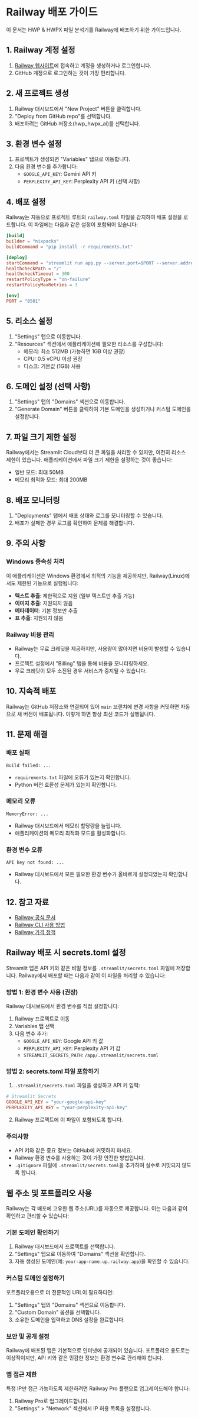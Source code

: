 # Railway 배포 가이드

이 문서는 HWP & HWPX 파일 분석기를 Railway에 배포하기 위한 가이드입니다.

## 1. Railway 계정 설정

1. [Railway 웹사이트](https://railway.app/)에 접속하고 계정을 생성하거나 로그인합니다.
2. GitHub 계정으로 로그인하는 것이 가장 편리합니다.

## 2. 새 프로젝트 생성

1. Railway 대시보드에서 "New Project" 버튼을 클릭합니다.
2. "Deploy from GitHub repo"를 선택합니다.
3. 배포하려는 GitHub 저장소(hwp_hwpx_ai)를 선택합니다.

## 3. 환경 변수 설정

1. 프로젝트가 생성되면 "Variables" 탭으로 이동합니다.
2. 다음 환경 변수를 추가합니다:
   - `GOOGLE_API_KEY`: Gemini API 키
   - `PERPLEXITY_API_KEY`: Perplexity API 키 (선택 사항)

## 4. 배포 설정

Railway는 자동으로 프로젝트 루트의 `railway.toml` 파일을 감지하여 배포 설정을 로드합니다. 이 파일에는 다음과 같은 설정이 포함되어 있습니다:

```toml
[build]
builder = "nixpacks"
buildCommand = "pip install -r requirements.txt"

[deploy]
startCommand = "streamlit run app.py --server.port=$PORT --server.address=0.0.0.0"
healthcheckPath = "/"
healthcheckTimeout = 300
restartPolicyType = "on-failure"
restartPolicyMaxRetries = 3

[env]
PORT = "8501"
```

## 5. 리소스 설정

1. "Settings" 탭으로 이동합니다.
2. "Resources" 섹션에서 애플리케이션에 필요한 리소스를 구성합니다:
   - 메모리: 최소 512MB (가능하면 1GB 이상 권장)
   - CPU: 0.5 vCPU 이상 권장
   - 디스크: 기본값 (1GB) 사용

## 6. 도메인 설정 (선택 사항)

1. "Settings" 탭의 "Domains" 섹션으로 이동합니다.
2. "Generate Domain" 버튼을 클릭하여 기본 도메인을 생성하거나 커스텀 도메인을 설정합니다.

## 7. 파일 크기 제한 설정

Railway에서는 Streamlit Cloud보다 더 큰 파일을 처리할 수 있지만, 여전히 리소스 제한이 있습니다. 애플리케이션에서 파일 크기 제한을 설정하는 것이 좋습니다:

- 일반 모드: 최대 50MB
- 메모리 최적화 모드: 최대 200MB

## 8. 배포 모니터링

1. "Deployments" 탭에서 배포 상태와 로그를 모니터링할 수 있습니다.
2. 배포가 실패한 경우 로그를 확인하여 문제를 해결합니다.

## 9. 주의 사항

### Windows 종속성 처리

이 애플리케이션은 Windows 환경에서 최적의 기능을 제공하지만, Railway(Linux)에서도 제한된 기능으로 실행됩니다:

- **텍스트 추출**: 제한적으로 지원 (일부 텍스트만 추출 가능)
- **이미지 추출**: 지원되지 않음
- **메타데이터**: 기본 정보만 추출
- **표 추출**: 지원되지 않음

### Railway 비용 관리

- Railway는 무료 크레딧을 제공하지만, 사용량이 많아지면 비용이 발생할 수 있습니다.
- 프로젝트 설정에서 "Billing" 탭을 통해 비용을 모니터링하세요.
- 무료 크레딧이 모두 소진된 경우 서비스가 중지될 수 있습니다.

## 10. 지속적 배포

Railway는 GitHub 저장소와 연결되어 있어 `main` 브랜치에 변경 사항을 커밋하면 자동으로 새 버전이 배포됩니다. 이렇게 하면 항상 최신 코드가 실행됩니다.

## 11. 문제 해결

### 배포 실패

```
Build failed: ...
```
- `requirements.txt` 파일에 오류가 있는지 확인합니다.
- Python 버전 호환성 문제가 있는지 확인합니다.

### 메모리 오류

```
MemoryError: ...
```
- Railway 대시보드에서 메모리 할당량을 늘립니다.
- 애플리케이션의 메모리 최적화 모드를 활성화합니다.

### 환경 변수 오류

```
API key not found: ...
```
- Railway 대시보드에서 모든 필요한 환경 변수가 올바르게 설정되었는지 확인합니다.

## 12. 참고 자료

- [Railway 공식 문서](https://docs.railway.app/)
- [Railway CLI 사용 방법](https://docs.railway.app/develop/cli)
- [Railway 가격 정책](https://docs.railway.app/reference/pricing)

## Railway 배포 시 secrets.toml 설정

Streamlit 앱은 API 키와 같은 비밀 정보를 `.streamlit/secrets.toml` 파일에 저장합니다. Railway에서 배포할 때는 다음과 같이 이 파일을 처리할 수 있습니다:

### 방법 1: 환경 변수 사용 (권장)

Railway 대시보드에서 환경 변수를 직접 설정합니다:

1. Railway 프로젝트로 이동
2. Variables 탭 선택
3. 다음 변수 추가:
   - `GOOGLE_API_KEY`: Google API 키 값
   - `PERPLEXITY_API_KEY`: Perplexity API 키 값
   - `STREAMLIT_SECRETS_PATH`: `/app/.streamlit/secrets.toml`

### 방법 2: secrets.toml 파일 포함하기

1. `.streamlit/secrets.toml` 파일을 생성하고 API 키 입력:
```toml
# Streamlit Secrets
GOOGLE_API_KEY = "your-google-api-key"
PERPLEXITY_API_KEY = "your-perplexity-api-key"
```

2. Railway 프로젝트에 이 파일이 포함되도록 합니다.

### 주의사항

* API 키와 같은 중요 정보는 GitHub에 커밋하지 마세요.
* Railway 환경 변수를 사용하는 것이 가장 안전한 방법입니다.
* `.gitignore` 파일에 `.streamlit/secrets.toml`을 추가하여 실수로 커밋되지 않도록 합니다. 

## 웹 주소 및 포트폴리오 사용

Railway는 각 배포에 고유한 웹 주소(URL)를 자동으로 제공합니다. 이는 다음과 같이 확인하고 관리할 수 있습니다:

### 기본 도메인 확인하기

1. Railway 대시보드에서 프로젝트를 선택합니다.
2. "Settings" 탭으로 이동하여 "Domains" 섹션을 확인합니다.
3. 자동 생성된 도메인(예: `your-app-name.up.railway.app`)을 확인할 수 있습니다.

### 커스텀 도메인 설정하기

포트폴리오용으로 더 전문적인 URL이 필요하다면:

1. "Settings" 탭의 "Domains" 섹션으로 이동합니다. 
2. "Custom Domain" 옵션을 선택합니다.
3. 소유한 도메인을 입력하고 DNS 설정을 완료합니다.

### 보안 및 공개 설정

Railway에 배포된 앱은 기본적으로 인터넷에 공개되어 있습니다. 포트폴리오 용도로는 이상적이지만, API 키와 같은 민감한 정보는 환경 변수로 관리해야 합니다.

### 앱 접근 제한

특정 IP만 접근 가능하도록 제한하려면 Railway Pro 플랜으로 업그레이드해야 합니다:

1. Railway Pro로 업그레이드합니다.
2. "Settings" > "Network" 섹션에서 IP 허용 목록을 설정합니다. 